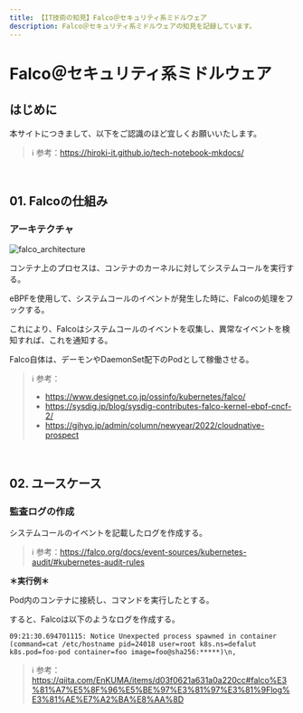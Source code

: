 ```yaml
---
title: 【IT技術の知見】Falco＠セキュリティ系ミドルウェア
description: Falco＠セキュリティ系ミドルウェアの知見を記録しています。
---
```


# Falco＠セキュリティ系ミドルウェア

## はじめに

本サイトにつきまして、以下をご認識のほど宜しくお願いいたします。



> ℹ️ 参考：https://hiroki-it.github.io/tech-notebook-mkdocs/

<br>

## 01. Falcoの仕組み

### アーキテクチャ

![falco_architecture](https://raw.githubusercontent.com/hiroki-it/tech-notebook/master/images/falco_architecture.png)

コンテナ上のプロセスは、コンテナのカーネルに対してシステムコールを実行する。

eBPFを使用して、システムコールのイベントが発生した時に、Falcoの処理をフックする。

これにより、Falcoはシステムコールのイベントを収集し、異常なイベントを検知すれば、これを通知する。

Falco自体は、デーモンやDaemonSet配下のPodとして稼働させる。



> ℹ️ 参考：
>
> - https://www.designet.co.jp/ossinfo/kubernetes/falco/
> - https://sysdig.jp/blog/sysdig-contributes-falco-kernel-ebpf-cncf-2/
> - https://gihyo.jp/admin/column/newyear/2022/cloudnative-prospect

<br>

## 02. ユースケース

### 監査ログの作成

システムコールのイベントを記載したログを作成する。



> ℹ️ 参考：https://falco.org/docs/event-sources/kubernetes-audit/#kubernetes-audit-rules

**＊実行例＊**

Pod内のコンテナに接続し、コマンドを実行したとする。

すると、Falcoは以下のようなログを作成する。



```log
09:21:30.694701115: Notice Unexpected process spawned in container (command=cat /etc/hostname pid=24018 user=root k8s.ns=defalut k8s.pod=foo-pod container=foo image=foo@sha256:*****)\n,
```

> ℹ️ 参考：https://qiita.com/EnKUMA/items/d03f0621a631a0a220cc#falco%E3%81%A7%E5%8F%96%E5%BE%97%E3%81%97%E3%81%9Flog%E3%81%AE%E7%A2%BA%E8%AA%8D

<br>
